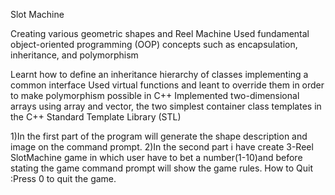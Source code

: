 
Slot Machine

Creating various geometric shapes and Reel Machine Used fundamental object-oriented programming (OOP) concepts such as encapsulation, inheritance, and polymorphism

Learnt how to define an inheritance hierarchy of classes implementing a common interface Used virtual functions and leant to override them in order to make polymorphism possible in C++ Implemented two-dimensional arrays using array and vector, the two simplest container class templates in the C++ Standard Template Library (STL)

1)In the first part of the program will generate the shape description and image on the command prompt.
2)In the second part i have create 3-Reel SlotMachine game in which user have to bet a number(1-10)and before stating the game command prompt will show the game rules.
How to Quit :Press 0 to quit the game.

